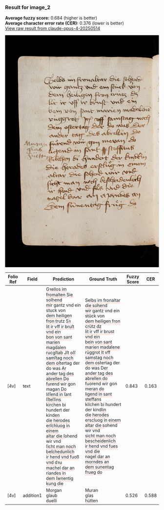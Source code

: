 ### Result for image_2
**Average fuzzy score:** 0.684 (higher is better)<br>**Average character error rate (CER):** 0.376 (lower is better)<br>[View raw result from claude-opus-4-20250514](https://github.com/RISE-UNIBAS/humanities_data_benchmark/blob/main/results/2025-10-24/T0290/request_T0290_image_2.json)

<img src="https://github.com/RISE-UNIBAS/humanities_data_benchmark/blob/main/benchmarks/medieval_manuscripts/images/image_2.jpg?raw=true" alt="image_2" width="800px">

<style>
.diff { text-decoration: underline; text-decoration-color: #ffcccc; text-decoration-style: wavy; }
</style>

| Folio Ref | Field | Prediction | Ground Truth | Fuzzy Score | CER |
|-----------|-------|------------|--------------|-------------|-----|
| [4v] | text | <span class="diff">Gꝛellos im fromalten </span>S<span class="diff">ie solhend<br>m</span>ir gantz vnd ein st<span class="diff">u</span>ck von<br><span class="diff">dem heiligen fron tru</span>tz <span class="diff">Sꝛ<br>lit ir vff ir bruſt vnd ein<br>bon von sant marien magdalen<br>rucgſtab Jſt oſſ samſtag noch<br>dem oſ</span>tertag der do was <span class="diff">Ar<br>ander tag des abrellen </span>D<span class="diff">o<br>fu</span>rend wir gon m<span class="diff">agan Do<br>liſſend in ſant ſſteſſins<br></span>ki<span class="diff">r</span>chen bi hundert der kind<span class="diff">en<br>die herodes erſchluog in einem<br>altar die ſ</span>ohend wir vnd<br><span class="diff">ſicht man noch beſchedunlich<br>ir hend vnd fuoß vnd dꝛu<br>machel dar an riandes in<br>dem ſwnentig kung die</span> | S<span class="diff">elbs im fronaltar die sohend<br> w</span>ir gantz vnd ein st<span class="diff">ü</span>ck von<br><span class="diff"> dem heiligen fron crü</span>tz <span class="diff">dz<br> lit ir vff ir brust vnd ein<br> bein von sant marien madalene<br> rüggrot It vff samstag noch<br> dem os</span>tertag der do was D<span class="diff">er<br> ander tag des abrellen do<br> fuo</span>rend wir gon m<span class="diff">eran do<br> ligend in sant steffans<br> </span>ki<span class="diff">l</span>chen bi hundert der kind<span class="diff">lin<br> die herodes erscluog in einem<br> altar die s</span>ohend wir vnd<br><span class="diff"> sicht man noch bescheidenlich<br> ir hend vnd fues vnd die<br> nagel dar an morndes an<br> dem sunentag frueg do</span> | 0.843 | 0.163 |
| [4v] | addition1 | M<span class="diff">o</span>r<span class="diff">g</span>an<br>gla<span class="diff">ub</span><br><span class="diff">du</span>e<span class="diff">lli</span> | M<span class="diff">u</span>ran<br><span class="diff"> </span>gla<span class="diff">s</span><br><span class="diff"> hütt</span>e<span class="diff">n</span> | 0.526 | 0.588 |
